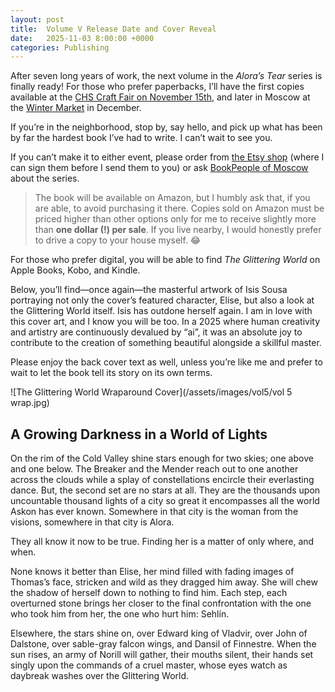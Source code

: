 ```yaml
---
layout: post
title:  Volume V Release Date and Cover Reveal
date:   2025-11-03 8:00:00 +0000
categories: Publishing
---
```


After seven long years of work, the next volume in the *Alora’s Tear* series is finally ready! For those who prefer paperbacks, I’ll have the first copies available at the [CHS Craft Fair on November 15th](https://www.facebook.com/share/p/16tbNkxXjP/), and later in Moscow at the [Winter Market](https://www.1912center.org/wintermarket1.php) in December.

If you’re in the neighborhood, stop by, say hello, and pick up what has been by far the hardest book I’ve had to write. I can’t wait to see you.

If you can’t make it to either event, please order from [the Etsy shop](https://www.etsy.com/shop/barhamink/?etsrc=sdt) (where I can sign them before I send them to you) or ask [BookPeople of Moscow](https://bookpeopleofmoscow.com/) about the series.

> The book will be available on Amazon, but I humbly ask that, if you are able, to avoid purchasing it there. Copies sold on Amazon must be priced higher than other options only for me to receive slightly more than **one dollar (!) per sale**. If you live nearby, I would honestly prefer to drive a copy to your house myself. 😂

For those who prefer digital, you will be able to find *The Glittering World* on Apple Books, Kobo, and Kindle.

Below, you’ll find—once again—the masterful artwork of Isis Sousa portraying not only the cover’s featured character, Elise, but also a look at the Glittering World itself. Isis has outdone herself again. I am in love with this cover art, and I know you will be too. In a 2025 where human creativity and artistry are continuously devalued by “ai”, it was an absolute joy to contribute to the creation of something beautiful alongside a skillful master.

Please enjoy the back cover text as well, unless you’re like me and prefer to wait to let the book tell its story on its own terms.

![The Glittering World Wraparound Cover](/assets/images/vol5/vol 5 wrap.jpg)

## A Growing Darkness in a World of Lights

On the rim of the Cold Valley shine stars enough for two skies; one above and one below. The Breaker and the Mender reach out to one another across the clouds while a splay of constellations encircle their everlasting dance. But, the second set are no stars at all. They are the thousands upon uncountable thousand lights of a city so great it encompasses all the world Askon has ever known. Somewhere in that city is the woman from the visions, somewhere in that city is Alora.  
  
They all know it now to be true. Finding her is a matter of only where, and when.  
  
None knows it better than Elise, her mind filled with fading images of Thomas’s face, stricken and wild as they dragged him away. She will chew the shadow of herself down to nothing to find him. Each step, each overturned stone brings her closer to the final confrontation with the one who took him from her, the one who hurt him: Sehlín.  
  
Elsewhere, the stars shine on, over Edward king of Vladvir, over John of Dalstone, over sable-gray falcon wings, and Dansil of Finnestre. When the sun rises, an army of Norill will gather, their mouths silent, their hands set singly upon the commands of a cruel master, whose eyes watch as daybreak washes over the Glittering World.
